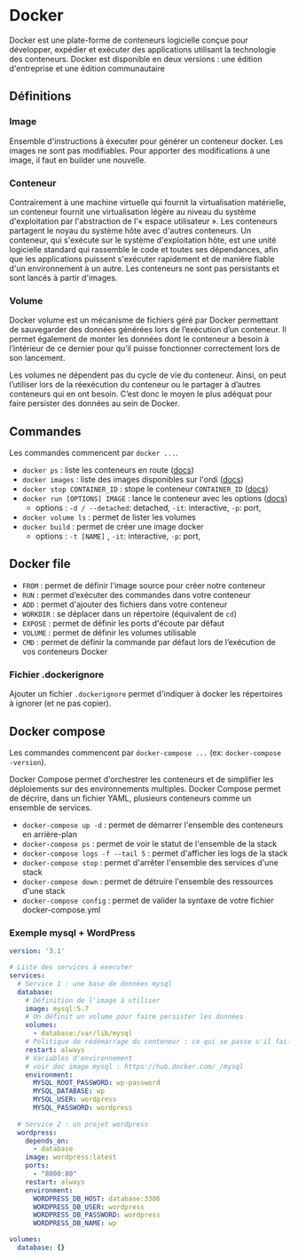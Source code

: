 # Docker

Docker est une plate-forme de conteneurs logicielle conçue pour développer, expédier et exécuter des applications utilisant la technologie des conteneurs. Docker est disponible en deux versions : une édition d'entreprise et une édition communautaire

## Définitions

### Image

Ensemble d'instructions à éxecuter pour générer un conteneur docker. Les images ne sont pas modifiables. Pour apporter des modifications à une image, il faut en builder une nouvelle.

### Conteneur

Contrairement à une machine virtuelle qui fournit la virtualisation matérielle, un conteneur fournit une virtualisation légère au niveau du système d'exploitation par l'abstraction de l'« espace utilisateur ». Les conteneurs partagent le noyau du système hôte avec d'autres conteneurs. Un conteneur, qui s'exécute sur le système d'exploitation hôte, est une unité logicielle standard qui rassemble le code et toutes ses dépendances, afin que les applications puissent s'exécuter rapidement et de manière fiable d'un environnement à un autre. Les conteneurs ne sont pas persistants et sont lancés à partir d'images.

### Volume

Docker volume est un mécanisme de fichiers géré par Docker permettant de sauvegarder des données générées lors de l’exécution d’un conteneur. Il permet également de monter les données dont le conteneur a besoin à l’intérieur de ce dernier pour qu’il puisse fonctionner correctement lors de son lancement.

Les volumes ne dépendent pas du cycle de vie du conteneur. Ainsi, on peut l’utiliser lors de la réexécution du conteneur ou le partager à d’autres conteneurs qui en ont besoin. C’est donc le moyen le plus adéquat pour faire persister des données au sein de Docker.

## Commandes

Les commandes commencent par `docker ...`.

* `docker ps` : liste les conteneurs en route ([docs](https://docs.docker.com/engine/reference/commandline/ps/))
* `docker images` : liste des images disponibles sur l'ordi ([docs](https://docs.docker.com/engine/reference/commandline/images/))
* `docker stop CONTAINER_ID` : stope le conteneur `CONTAINER_ID` ([docs](https://docs.docker.com/engine/reference/commandline/stop/))
* `docker run [OPTIONS] IMAGE` : lance le conteneur avec les options ([docs](https://docs.docker.com/engine/reference/commandline/run/))
  * options : `-d / --detached`: detached, `-it`: interactive, `-p`: port, 
* `docker volume ls` : permet de lister les volumes
* `docker build` : permet de créer une image docker
  * options : `-t [NAME]` , `-it`: interactive, `-p`: port,  

## Docker file

* `FROM` : permet de définir l'image source pour créer notre conteneur
* `RUN` : permet d’exécuter des commandes dans votre conteneur
* `ADD` : permet d'ajouter des fichiers dans votre conteneur
* `WORKDIR` : se déplacer dans un répertoire (équivalent de `cd`)
* `EXPOSE` : permet de définir les ports d'écoute par défaut
* `VOLUME` : permet de définir les volumes utilisable
* `CMD` : permet de définir la commande par défaut lors de l’exécution de vos conteneurs Docker

### Fichier .dockerignore

Ajouter un fichier `.dockerignore` permet d'indiquer à docker les répertoires à ignorer (et ne pas copier).

## Docker compose

Les commandes commencent par `docker-compose ...` (ex: `docker-compose -version`).

Docker Compose permet d'orchestrer les conteneurs et de simplifier les déploiements sur des environnements multiples. Docker Compose permet de décrire, dans un fichier YAML, plusieurs conteneurs comme un ensemble de services.

* `docker-compose up -d` : permet de démarrer l'ensemble des conteneurs en arrière-plan
* `docker-compose ps` : permet de voir le statut de l'ensemble de la stack
* `docker-compose logs -f --tail 5` : permet d'afficher les logs de la stack
* `docker-compose stop` : permet d'arrêter l'ensemble des services d'une stack
* `docker-compose down` : permet de détruire l'ensemble des ressources d'une stack
* `docker-compose config` : permet de valider la syntaxe de votre fichier docker-compose.yml

### Exemple mysql + WordPress

```yml
version: '3.1'

# Liste des services à executer
services:
  # Service 1 : une base de données mysql
  database:
    # Définition de l'image à utiliser
    image: mysql:5.7
    # On définit un volume pour faire persister les données
    volumes:
      - database:/var/lib/mysql
    # Politique de rédémarrage du conteneur : ce qui se passe s'il fail
    restart: always
    # Variables d'environnement
    # voir doc image mysql : https://hub.docker.com/_/mysql
    environment:
      MYSQL_ROOT_PASSWORD: wp-password
      MYSQL_DATABASE: wp
      MYSQL_USER: wordpress
      MYSQL_PASSWORD: wordpress
  
  # Service 2 : un projet wordpress
  wordpress:
    depends_on:
      - database
    image: wordpress:latest
    ports:
      - "8000:80"
    restart: always
    environment:
      WORDPRESS_DB_HOST: database:3306
      WORDPRESS_DB_USER: wordpress
      WORDPRESS_DB_PASSWORD: wordpress
      WORDPRESS_DB_NAME: wp

volumes:
  database: {}
```
